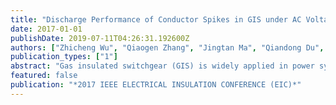 ```yaml
---
title: "Discharge Performance of Conductor Spikes in GIS under AC Voltage"
date: 2017-01-01
publishDate: 2019-07-11T04:26:31.192600Z
authors: ["Zhicheng Wu", "Qiaogen Zhang", "Jingtan Ma", "Qiandong Du", "Lingli Zhang", "Xiaoang Li", "Chao Gao", "Guoli Wang"]
publication_types: ["1"]
abstract: "Gas insulated switchgear (GIS) is widely applied in power systems due to its excellent insulation performance. The reliability of GIS will be influenced by various insulation defects generated during the manufacture, installation, adjustment, operation and maintenance of the apparatus. Some defects, including conductor spikes, free metal particles, etc., make local electric field higher. Due to the HUMP effect of SF6 gas, the partial discharge inception voltage and the breakdown voltage of these defects are approximate to each other in non-uniform electric field under operating conditions. These defects cannot be effectively detected through partial discharge detection method as a result of this phenomenon. Different geometry of conductor spikes are used in this article, the partial discharge inception voltage and the breakdown voltage of these defects are measured by using ERA method, the results indicate that the breakdown performance is singular because of existence of space charge, and the partial discharge performance is closely related to the uniformity of gas gap."
featured: false
publication: "*2017 IEEE ELECTRICAL INSULATION CONFERENCE (EIC)*"
---
```


